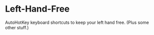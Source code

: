# Left-Hand-Free
AutoHotKey keyboard shortcuts to keep your left hand free. (Plus some other stuff.)
